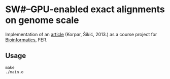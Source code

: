 # SW#–GPU-enabled exact alignments on genome scale

Implementation of an [article](https://www.ncbi.nlm.nih.gov/pmc/articles/PMC3777108/pdf/btt410.pdf) (Korpar, Šikić, 2013.)
as a course project for [Bioinformatics](http://www.fer.unizg.hr/predmet/bio), FER.

## Usage

```
make
./main.o
```
